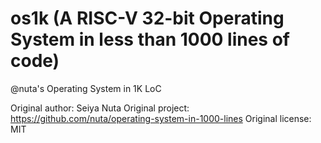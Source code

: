 # os1k (A RISC-V 32-bit Operating System in less than 1000 lines of code)
@nuta's Operating System in 1K LoC

Original author: Seiya Nuta
Original project: https://github.com/nuta/operating-system-in-1000-lines
Original license: MIT
